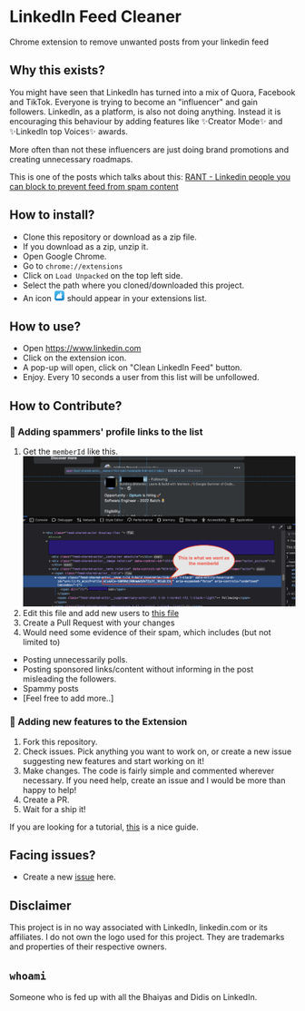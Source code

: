 # LinkedIn Feed Cleaner
Chrome extension to remove unwanted posts from your linkedin feed

## Why this exists?
You might have seen that LinkedIn has turned into a mix of Quora, Facebook and TikTok. Everyone is trying to become an "influencer" and gain followers.
LinkedIn, as a platform, is also not doing anything. Instead it is encouraging this behaviour by adding features like ✨Creator Mode✨ and ✨LinkedIn top Voices✨ awards. 

More often than not these influencers are just doing brand promotions and creating unnecessary roadmaps. 

This is one of the posts which talks about this: [RANT - Linkedin people you can block to prevent feed from spam content](https://www.teamblind.com/post/RANT---Linkedin-people-you-can-block-to-prevent-feed-from-spam-content-SbN6Xdx1)

## How to install?

- Clone this repository or download as a zip file.
- If you download as a zip, unzip it.
- Open Google Chrome.
- Go to `chrome://extensions`
- Click on `Load Unpacked` on the top left side.
- Select the path where you cloned/downloaded this project.
- An icon <img src="images/icon16.png" width="20"/> should appear in your extensions list.

## How to use?

- Open https://www.linkedin.com
- Click on the extension icon. 
- A pop-up will open, click on "Clean LinkedIn Feed" button.
- Enjoy. Every 10 seconds a user from this list will be unfollowed.

## How to Contribute?
### 🌟 Adding spammers' profile links to the list
1. Get the `memberId` like this.
  ![](./guide-for-memberId.png)
1. Edit this file and add new users to [this file](https://github.com/thefatbatman/linkedin-feed-cleaner/blob/main/blocked-users-list/default.json)
1. Create a Pull Request with your changes
1. Would need some evidence of their spam, which includes (but not limited to)
  - Posting unnecessarily polls.
  - Posting sponsored links/content without informing in the post misleading the followers.
  - Spammy posts
  - [Feel free to add more..]

### 🌟 Adding new features to the Extension
1. Fork this repository.
1. Check issues. Pick anything you want to work on, or create a new issue suggesting new features and start working on it!
1. Make changes. The code is fairly simple and commented wherever necessary. If you need help, create an issue and I would be more than happy to help!
1. Create a PR.
1. Wait for a ship it!

If you are looking for a tutorial, [this](https://developer.chrome.com/docs/extensions/mv3/getstarted/) is a nice guide.


## Facing issues?
- Create a new [issue](https://github.com/thefatbatman/linkedin-feed-cleaner/issues) here.

## Disclaimer
This project is in no way associated with LinkedIn, linkedin.com or its affiliates. I do not own the logo used for this project. They are trademarks and properties of their respective owners.

## `whoami`
Someone who is fed up with all the Bhaiyas and Didis on LinkedIn.
